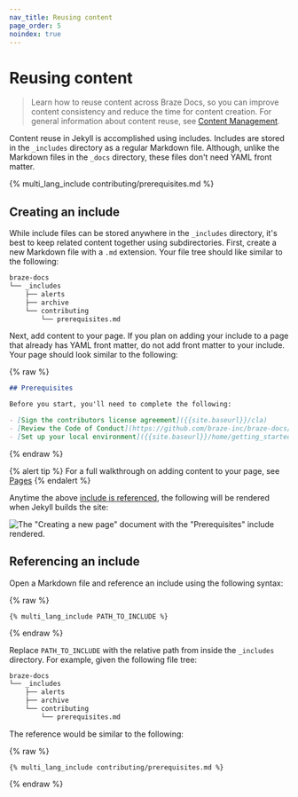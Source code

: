 ```yaml
---
nav_title: Reusing content
page_order: 5
noindex: true
---
```


# Reusing content

> Learn how to reuse content across Braze Docs, so you can improve content consistency and reduce the time for content creation. For general information about content reuse, see [Content Management]({{site.baseurl}}/contributing/content_management/#content-reuse).

Content reuse in Jekyll is accomplished using includes. Includes are stored in the `_includes` directory as a regular Markdown file. Although, unlike the Markdown files in the `_docs` directory, these files don't need YAML front matter.

{% multi_lang_include contributing/prerequisites.md %}

## Creating an include

While include files can be stored anywhere in the `_includes` directory, it's best to keep related content together using subdirectories. First, create a new Markdown file with a `.md` extension. Your file tree should like similar to the following:

```bash
braze-docs
└── _includes
    ├── alerts
    ├── archive
    └── contributing
        └── prerequisites.md
```

Next, add content to your page. If you plan on adding your include to a page that already has YAML front matter, do not add front matter to your include. Your page should look similar to the following:

{% raw %}
```markdown
## Prerequisites

Before you start, you'll need to complete the following:

- [Sign the contributors license agreement]({{site.baseurl}}/cla)
- [Review the Code of Conduct](https://github.com/braze-inc/braze-docs/blob/develop/CODE_OF_CONDUCT.md)
- [Set up your local environment]({{site.baseurl}}/home/getting_started/setting_up_your_environment.md)
```
{% endraw %}

{% alert tip %}
For a full walkthrough on adding content to your page, see [Pages]({{site.baseurl}}/contributing/content_management/pages/#writing-content)
{% endalert %}

Anytime the above [include is referenced](#referencing-an-include), the following will be rendered when Jekyll builds the site:

![The "Creating a new page" document with the "Prerequisites" include rendered.]()

## Referencing an include

Open a Markdown file and reference an include using the following syntax: 

{% raw %}
```plaintext
{% multi_lang_include PATH_TO_INCLUDE %}
```
{% endraw %}

Replace `PATH_TO_INCLUDE` with the relative path from inside the `_includes` directory. For example, given the following file tree:

```bash
braze-docs
└── _includes
    ├── alerts
    ├── archive
    └── contributing
        └── prerequisites.md
```

The reference would be similar to the following:

{% raw %}
```plaintext
{% multi_lang_include contributing/prerequisites.md %}
```
{% endraw %}
